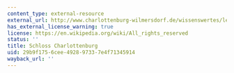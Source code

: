 ```yaml
---
content_type: external-resource
external_url: http://www.charlottenburg-wilmersdorf.de/wissenswertes/lexikon/schloss_charly.html
has_external_license_warning: true
license: https://en.wikipedia.org/wiki/All_rights_reserved
status: ''
title: Schloss Charlottenburg
uid: 29b9f175-6cee-4928-9733-7e4f71345914
wayback_url: ''
---
```

